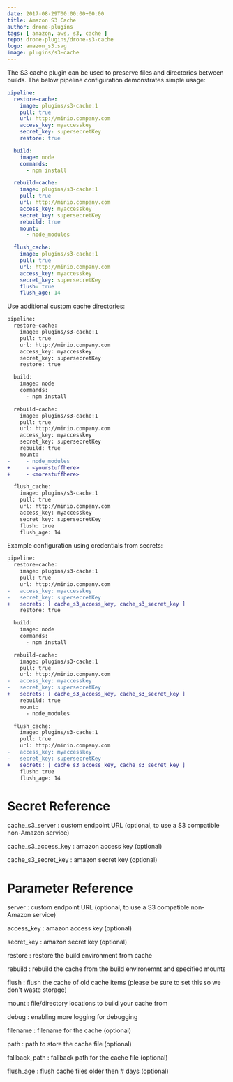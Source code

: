 ```yaml
---
date: 2017-08-29T00:00:00+00:00
title: Amazon S3 Cache
author: drone-plugins
tags: [ amazon, aws, s3, cache ]
repo: drone-plugins/drone-s3-cache
logo: amazon_s3.svg
image: plugins/s3-cache
---
```


The S3 cache plugin can be used to preserve files and directories between builds. The below pipeline configuration demonstrates simple usage:

```yaml
pipeline:
  restore-cache:
    image: plugins/s3-cache:1
    pull: true
    url: http://minio.company.com
    access_key: myaccesskey
    secret_key: supersecretKey
    restore: true

  build:
    image: node
    commands:
      - npm install

  rebuild-cache:
    image: plugins/s3-cache:1
    pull: true
    url: http://minio.company.com
    access_key: myaccesskey
    secret_key: supersecretKey
    rebuild: true
    mount:
      - node_modules

  flush_cache:
    image: plugins/s3-cache:1
    pull: true
    url: http://minio.company.com
    access_key: myaccesskey
    secret_key: supersecretKey
    flush: true
    flush_age: 14
```

Use additional custom cache directories:

```diff
pipeline:
  restore-cache:
    image: plugins/s3-cache:1
    pull: true
    url: http://minio.company.com
    access_key: myaccesskey
    secret_key: supersecretKey
    restore: true

  build:
    image: node
    commands:
      - npm install

  rebuild-cache:
    image: plugins/s3-cache:1
    pull: true
    url: http://minio.company.com
    access_key: myaccesskey
    secret_key: supersecretKey
    rebuild: true
    mount:
-     - node_modules
+     - <yourstuffhere>
+     - <morestuffhere>

  flush_cache:
    image: plugins/s3-cache:1
    pull: true
    url: http://minio.company.com
    access_key: myaccesskey
    secret_key: supersecretKey
    flush: true
    flush_age: 14
```

Example configuration using credentials from secrets:

```diff
pipeline:
  restore-cache:
    image: plugins/s3-cache:1
    pull: true
    url: http://minio.company.com
-   access_key: myaccesskey
-   secret_key: supersecretKey
+   secrets: [ cache_s3_access_key, cache_s3_secret_key ]
    restore: true

  build:
    image: node
    commands:
      - npm install

  rebuild-cache:
    image: plugins/s3-cache:1
    pull: true
    url: http://minio.company.com
-   access_key: myaccesskey
-   secret_key: supersecretKey
+   secrets: [ cache_s3_access_key, cache_s3_secret_key ]
    rebuild: true
    mount:
      - node_modules

  flush_cache:
    image: plugins/s3-cache:1
    pull: true
    url: http://minio.company.com
-   access_key: myaccesskey
-   secret_key: supersecretKey
+   secrets: [ cache_s3_access_key, cache_s3_secret_key ]
    flush: true
    flush_age: 14
```

# Secret Reference

cache_s3_server
: custom endpoint URL (optional, to use a S3 compatible non-Amazon service)

cache_s3_access_key
: amazon access key (optional)

cache_s3_secret_key
: amazon secret key (optional)

# Parameter Reference

server
: custom endpoint URL (optional, to use a S3 compatible non-Amazon service)

access_key
: amazon access key (optional)

secret_key
: amazon secret key (optional)

restore
: restore the build environment from cache

rebuild
: rebuild the cache from the build environemnt and specified mounts

flush
: flush the cache of old cache items (please be sure to set this so we don't waste storage)

mount
: file/directory locations to build your cache from

debug
: enabling more logging for debugging

filename
: filename for the cache (optional)

path
: path to store the cache file (optional)

fallback_path
: fallback path for the cache file (optional)

flush_age
: flush cache files older then # days (optional)
